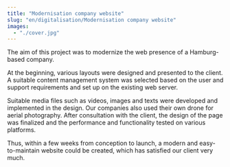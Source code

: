 ```yaml
---
title: "Modernisation company website"
slug: "en/digitalisation/Modernisation company website"
images:
  - "./cover.jpg"
---
```


The aim of this project was to modernize the web presence of a Hamburg-based company.

At the beginning, various layouts were designed and presented to the
client. A suitable content management system was selected based on the
user and support requirements and set up on the existing web server.

Suitable media files such as videos, images and texts were developed
and implemented in the design. Our companies also used their own drone
for aerial photography. After consultation with the client, the design
of the page was finalized and the performance and functionality tested
on various platforms.

Thus, within a few weeks from conception to launch, a modern and
easy-to-maintain website could be created, which has satisfied our
client very much.
